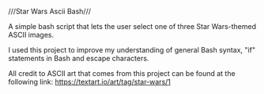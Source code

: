 ///Star Wars Ascii Bash///

A simple bash script that lets the user select one of three Star Wars-themed ASCII images. 

I used this project to improve my understanding of general Bash syntax, "if" statements in Bash and escape characters.

All credit to ASCII art that comes from this project can be found at the following link: https://textart.io/art/tag/star-wars/1